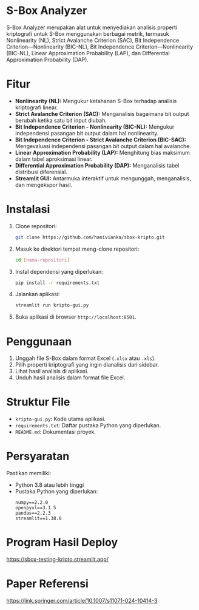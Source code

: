 # S-Box Analyzer

S-Box Analyzer merupakan alat untuk menyediakan analisis properti kriptografi untuk S-Box menggunakan berbagai metrik, termasuk Nonlinearity (NL), Strict Avalanche Criterion (SAC), Bit Independence Criterion—Nonlinearity (BIC-NL), Bit Independence Criterion—Nonlinearity (BIC-NL), Linear Approximation Probability (LAP), dan Differential Approximation Probability (DAP).

# Fitur

- **Nonlinearity (NL):** Mengukur ketahanan S-Box terhadap analisis kriptografi linear.
- **Strict Avalanche Criterion (SAC):** Menganalisis bagaimana bit output berubah ketika satu bit input diubah.
- **Bit Independence Criterion - Nonlinearity (BIC-NL):** Mengukur independensi pasangan bit output dalam hal nonlinearity.
- **Bit Independence Criterion - Strict Avalanche Criterion (BIC-SAC):** Mengevaluasi independensi pasangan bit output dalam hal avalanche.
- **Linear Approximation Probability (LAP):** Menghitung bias maksimum dalam tabel aproksimasi linear.
- **Differential Approximation Probability (DAP):** Menganalisis tabel distribusi diferensial.
- **Streamlit GUI:** Antarmuka interaktif untuk mengunggah, menganalisis, dan mengekspor hasil.

# Instalasi

1. Clone repositori:
    ```bash
    git clone https://github.com/hanivianka/sbox-kripto.git
    ```
    
2. Masuk ke direktori tempat meng-clone repositori:
    ```bash
    cd [nama-repositori]
    ```

3. Instal dependensi yang diperlukan:
    ```bash
    pip install -r requirements.txt
    ```

4. Jalankan aplikasi:
    ```bash
    streamlit run kripto-gui.py
    ```

5. Buka aplikasi di browser `http://localhost:8501`.

# Penggunaan

1. Unggah file S-Box dalam format Excel (`.xlsx` atau `.xls`).
2. Pilih properti kriptografi yang ingin dianalisis dari sidebar.
3. Lihat hasil analisis di aplikasi.
4. Unduh hasil analisis dalam format file Excel.

# Struktur File

- `kripto-gui.py`: Kode utama aplikasi.
- `requirements.txt`: Daftar pustaka Python yang diperlukan.
- `README.md`: Dokumentasi proyek.

# Persyaratan

Pastikan memiliki:

- Python 3.8 atau lebih tinggi
- Pustaka Python yang diperlukan:
  ```
  numpy==2.2.0
  openpyxl==3.1.5
  pandas==2.2.3
  streamlit==1.38.0
  ```

# Program Hasil Deploy

https://sbox-testing-kripto.streamlit.app/

# Paper Referensi

https://link.springer.com/article/10.1007/s11071-024-10414-3
